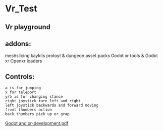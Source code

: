 # Vr_Test

## Vr playground

## addons: 
meshslicing
kaykits protoyt & dungeon asset packs
Godot xr tools & Godot xr Openxr loaders

## Controls:
	a is for jumping
 	x for teleport
	y/b is for changing stance
	right joystick turn left and right
	left joystick backwards and forward moving
	front thumbers action
	back thumbers pick up or grap
[Godot and xr-development.pdf](https://github.com/KumiSukka/Vr_Test/files/14850758/Godot.and.xr-development.pdf)

